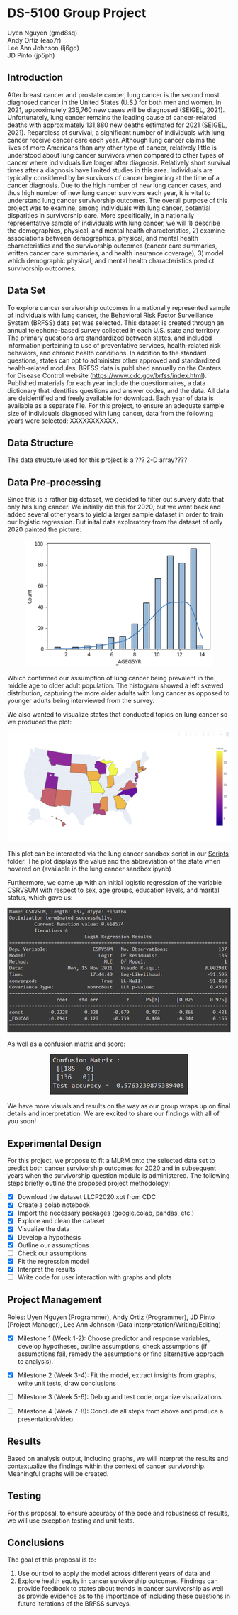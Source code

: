 # DS-5100 Group Project

Uyen Nguyen (gmd8sq) \
Andy Ortiz (eao7r) \
Lee Ann Johnson (lj6gd) \
JD Pinto (jp5ph)

## Introduction 
  After breast cancer and prostate cancer, lung cancer is the second most diagnosed cancer in the United States (U.S.) for both men and women. In 2021, approximately 235,760 new cases will be diagnosed (SEIGEL, 2021). Unfortunately, lung cancer remains the leading cause of cancer-related deaths with approximately 131,880 new deaths estimated for 2021 (SEIGEL, 2021). Regardless of survival, a significant number of individuals with lung cancer receive cancer care each year.
  Although lung cancer claims the lives of more Americans than any other type of cancer, relatively little is understood about lung cancer survivors when compared to other types of cancer where individuals live longer after diagnosis. Relatively short survival times after a diagnosis have limited studies in this area. Individuals are typically considered by be survivors of cancer beginning at the time of a cancer diagnosis. Due to the high number of new lung cancer cases, and thus high number of new lung cancer survivors each year, it is vital to understand lung cancer survivorship outcomes. 
  The overall purpose of this project was to examine, among individuals with lung cancer, potential disparities in survivorship care. More specifically, in a nationally representative sample of individuals with lung cancer, we will 1) describe the demographics, physical, and mental health characteristics, 2) examine associations between demographics, physical, and mental health characteristics and the survivorship outcomes (cancer care summaries, written cancer care summaries, and health insurance coverage), 3) model which demographic physical, and mental health characteristics predict survivorship outcomes. 


## Data Set
  To explore cancer survivorship outcomes in a nationally represented sample of individuals with lung cancer, the Behavioral Risk Factor Surveillance System (BRFSS) data set was selected. This dataset is created through an annual telephone-based survey collected in each U.S. state and territory. The primary questions are standardized between states, and included information pertaining to use of preventative services, health-related risk behaviors, and chronic health conditions. In addition to the standard questions, states can opt to administer other approved and standardized health-related modules. 
	BRFSS data is published annually on the Centers for Disease Control website (https://www.cdc.gov/brfss/index.html). Published materials for each year include the questionnaires, a data dictionary that identifies questions and answer codes, and the data. All data are deidentified and freely available for download. Each year of data is available as a separate file. For this project, to ensure an adequate sample size of individuals diagnosed with lung cancer, data from the following years were selected: XXXXXXXXXXX. 

## Data Structure
The data structure used for this project is a ??? 2-D array????

## Data Pre-processing

Since this is a rather big dataset, we decided to filter out survery data that only has lung cancer. We initially did this for 2020, but we went back and added several other years to yield a larger sample dataset in order to train our logistic regression. But inital data exploratory from the dataset of only 2020 painted the picture:

<p align="center">
  <img src="Images/hist.PNG">
</p>

Which confirmed our assumption of lung cancer being prevalent in the middle age to older adult population. The histogram showed a left skewed distribution, capturing the more older adults with lung cancer as opposed to younger adults being interviewed from the survey. 

We also wanted to visualize states that conducted topics on lung cancer so we produced the plot:

<p align="center">
  <img src="Images/states.PNG">
</p>

This plot can be interacted via the lung cancer sandbox script in our [Scripts](https://github.com/yoowhyeeen/DS-5100/tree/master/Scripts) folder. The plot displays the value and the abbreviation of the state when hovered on (available in the lung cancer sandbox ipynb) 

Furthermore, we came up with an initial logistic regression of the variable CSRVSUM with respect to sex, age groups, education levels, and marital status, which gave us:

<p align="center">
  <img src="Images/csrvsum wrt sex-age-edu-marital.PNG">
</p>

As well as a confusion matrix and score:

<p align="center">
  <img src="Images/cm%20csrvsum%20wrt%20sex-age-edu-marital.PNG">
</p>

We have more visuals and results on the way as our group wraps up on final details and interpretation. We are excited to share our findings with all of you soon!

## Experimental Design 
For this project, we propose to fit a MLRM onto the selected data set to predict both cancer survivorship outcomes for 2020 and in subsequent years when the survivorship question module is administered. The following steps briefly outline the proposed project methodology:

- [x] Download the dataset LLCP2020.xpt from CDC
- [x] Create a colab notebook 
- [x] Import the necessary packages (google.colab, pandas, etc.)
- [x] Explore and clean the dataset
- [x] Visualize the data
- [x] Develop a hypothesis
- [x] Outline our assumptions
- [ ] Check our assumptions
- [x] Fit the regression model
- [x] Interpret the results 
- [ ] Write code for user interaction with graphs and plots

## Project Management
Roles: Uyen Nguyen (Programmer), Andy Ortiz (Programmer), JD Pinto (Project Manager), Lee Ann Johnson (Data interpretation/Writing/Editing)

- [x] Milestone 1 (Week 1-2): Choose predictor and response variables, develop hypotheses, outline assumptions, check assumptions (if assumptions fail, remedy the assumptions or find alternative approach to analysis).  

- [x] Milestone 2 (Week 3-4): Fit the model, extract insights from graphs, write unit tests, draw conclusions  

- [ ] Milestone 3 (Week 5-6): Debug and test code, organize visualizations

- [ ] Milestone 4 (Week 7-8): Conclude all steps from above and produce a presentation/video. 

## Results
Based on analysis output, including graphs, we will interpret the results and contextualize the findings within the context of cancer survivorship. Meaningful graphs will be created.

## Testing 
For this proposal, to ensure accuracy of the code and robustness of results,  we will use exception testing and unit tests.

## Conclusions 
The goal of this proposal is to:

1. Use our tool to apply the model across different years of data and 
2. Explore health equity in cancer survivorship outcomes. Findings can provide feedback to states about trends in cancer survivorship as well as provide evidence as to the importance of including these questions in future iterations of the BRFSS surveys. 

